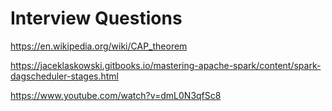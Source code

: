 Interview Questions
================

https://en.wikipedia.org/wiki/CAP_theorem

https://jaceklaskowski.gitbooks.io/mastering-apache-spark/content/spark-dagscheduler-stages.html

https://www.youtube.com/watch?v=dmL0N3qfSc8
